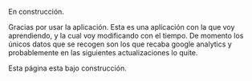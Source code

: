 
En construcción.

Gracias por usar la aplicación. Esta es una aplicación con la que voy aprendiendo,
 y la cual voy modificando con el tiempo. De momento los únicos datos que se recogen 
 son los que recaba google analytics y probablemente en las siguientes actualizaciones
 lo quite.
 
 Esta página esta bajo construcción.